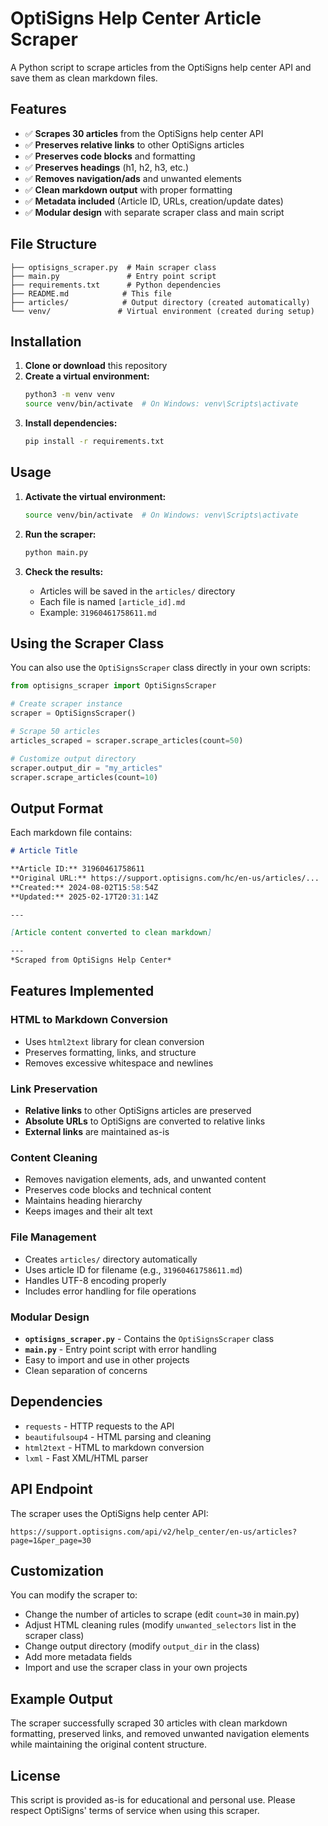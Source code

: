 # OptiSigns Help Center Article Scraper

A Python script to scrape articles from the OptiSigns help center API and save them as clean markdown files.

## Features

- ✅ **Scrapes 30 articles** from the OptiSigns help center API
- ✅ **Preserves relative links** to other OptiSigns articles
- ✅ **Preserves code blocks** and formatting
- ✅ **Preserves headings** (h1, h2, h3, etc.)
- ✅ **Removes navigation/ads** and unwanted elements
- ✅ **Clean markdown output** with proper formatting
- ✅ **Metadata included** (Article ID, URLs, creation/update dates)
- ✅ **Modular design** with separate scraper class and main script

## File Structure

```
├── optisigns_scraper.py  # Main scraper class
├── main.py               # Entry point script
├── requirements.txt      # Python dependencies
├── README.md            # This file
├── articles/            # Output directory (created automatically)
└── venv/               # Virtual environment (created during setup)
```

## Installation

1. **Clone or download** this repository
2. **Create a virtual environment:**
   ```bash
   python3 -m venv venv
   source venv/bin/activate  # On Windows: venv\Scripts\activate
   ```
3. **Install dependencies:**
   ```bash
   pip install -r requirements.txt
   ```

## Usage

1. **Activate the virtual environment:**
   ```bash
   source venv/bin/activate  # On Windows: venv\Scripts\activate
   ```

2. **Run the scraper:**
   ```bash
   python main.py
   ```

3. **Check the results:**
   - Articles will be saved in the `articles/` directory
   - Each file is named `[article_id].md`
   - Example: `31960461758611.md`

## Using the Scraper Class

You can also use the `OptiSignsScraper` class directly in your own scripts:

```python
from optisigns_scraper import OptiSignsScraper

# Create scraper instance
scraper = OptiSignsScraper()

# Scrape 50 articles
articles_scraped = scraper.scrape_articles(count=50)

# Customize output directory
scraper.output_dir = "my_articles"
scraper.scrape_articles(count=10)
```

## Output Format

Each markdown file contains:

```markdown
# Article Title

**Article ID:** 31960461758611  
**Original URL:** https://support.optisigns.com/hc/en-us/articles/...  
**Created:** 2024-08-02T15:58:54Z  
**Updated:** 2025-02-17T20:31:14Z

---

[Article content converted to clean markdown]

---
*Scraped from OptiSigns Help Center*
```

## Features Implemented

### HTML to Markdown Conversion
- Uses `html2text` library for clean conversion
- Preserves formatting, links, and structure
- Removes excessive whitespace and newlines

### Link Preservation
- **Relative links** to other OptiSigns articles are preserved
- **Absolute URLs** to OptiSigns are converted to relative links
- **External links** are maintained as-is

### Content Cleaning
- Removes navigation elements, ads, and unwanted content
- Preserves code blocks and technical content
- Maintains heading hierarchy
- Keeps images and their alt text

### File Management
- Creates `articles/` directory automatically
- Uses article ID for filename (e.g., `31960461758611.md`)
- Handles UTF-8 encoding properly
- Includes error handling for file operations

### Modular Design
- **`optisigns_scraper.py`** - Contains the `OptiSignsScraper` class
- **`main.py`** - Entry point script with error handling
- Easy to import and use in other projects
- Clean separation of concerns

## Dependencies

- `requests` - HTTP requests to the API
- `beautifulsoup4` - HTML parsing and cleaning
- `html2text` - HTML to markdown conversion
- `lxml` - Fast XML/HTML parser

## API Endpoint

The scraper uses the OptiSigns help center API:
```
https://support.optisigns.com/api/v2/help_center/en-us/articles?page=1&per_page=30
```

## Customization

You can modify the scraper to:
- Change the number of articles to scrape (edit `count=30` in main.py)
- Adjust HTML cleaning rules (modify `unwanted_selectors` list in the scraper class)
- Change output directory (modify `output_dir` in the class)
- Add more metadata fields
- Import and use the scraper class in your own projects

## Example Output

The scraper successfully scraped 30 articles with clean markdown formatting, preserved links, and removed unwanted navigation elements while maintaining the original content structure.

## License

This script is provided as-is for educational and personal use. Please respect OptiSigns' terms of service when using this scraper.
